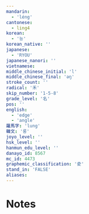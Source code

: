 ```yaml
---
mandarin:
  - 'léng'
cantonese:
  - ling4
korean:
  - '능'
korean_native: ''
japanese:
  - 'RYOU'
japanese_nanori: ''
vietnamese:
middle_chinese_initial: 'l'
middle_chinese_final: 'əŋ'
stroke_count: ''
radical: '禾'
skip_number: '1-5-8'
grade_level: '名'
pos: ''
english:
  - 'edge'
  - 'angle'
羅馬字: 'lung'
韓文: '룽'
joyo_level: ''
hsk_level: ''
hanmun_edu_level: ''
danayo_id: 8567
mc_id: 4473
graphemic_classification: '夌'
stand_in: 'FALSE'
aliases:
---
```


# Notes
